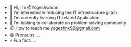 - 👋 Hi, I’m @Yogeshwaran
- 👀 I’m interested in reducing the IT infrastructure glitch
- 🌱 I’m currently learning IT related Application
- 💞️ I’m looking to collaborate on problem solving community
- 📫 How to reach me yogeshnk92@gmail.com
- 😄 Pronouns: ...
- ⚡ Fun fact: ...

<!---
Yoge2492/Yoge2492 is a ✨ special ✨ repository because its `README.md` (this file) appears on your GitHub profile.
You can click the Preview link to take a look at your changes.
--->
